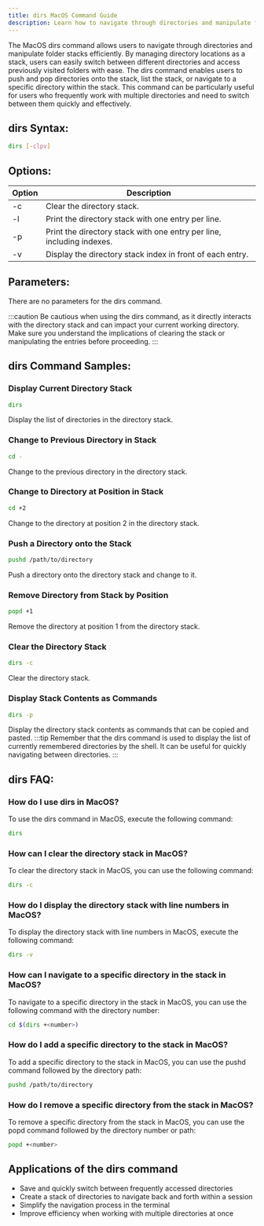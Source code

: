 ```yaml
---
title: dirs MacOS Command Guide
description: Learn how to navigate through directories and manipulate folder stacks efficiently on MacOS using the dirs command.
---
```


The MacOS dirs command allows users to navigate through directories and manipulate folder stacks efficiently. By managing directory locations as a stack, users can easily switch between different directories and access previously visited folders with ease. The dirs command enables users to push and pop directories onto the stack, list the stack, or navigate to a specific directory within the stack. This command can be particularly useful for users who frequently work with multiple directories and need to switch between them quickly and effectively.

## dirs Syntax:
```bash
dirs [-clpv]
```
## Options:
| Option | Description                            |
|--------|----------------------------------------|
| -c     | Clear the directory stack.             |
| -l     | Print the directory stack with one entry per line. |
| -p     | Print the directory stack with one entry per line, including indexes. |
| -v     | Display the directory stack index in front of each entry. |

## Parameters:
There are no parameters for the dirs command.

:::caution
Be cautious when using the dirs command, as it directly interacts with the directory stack and can impact your current working directory. Make sure you understand the implications of clearing the stack or manipulating the entries before proceeding.
:::
## dirs Command Samples:
### Display Current Directory Stack
```bash
dirs
```
Display the list of directories in the directory stack.

### Change to Previous Directory in Stack
```bash
cd -
```
Change to the previous directory in the directory stack.

### Change to Directory at Position in Stack
```bash
cd +2
```
Change to the directory at position 2 in the directory stack.

### Push a Directory onto the Stack
```bash
pushd /path/to/directory
```
Push a directory onto the directory stack and change to it.

### Remove Directory from Stack by Position
```bash
popd +1
```
Remove the directory at position 1 from the directory stack.

### Clear the Directory Stack
```bash
dirs -c
```
Clear the directory stack.

### Display Stack Contents as Commands
```bash
dirs -p
```
Display the directory stack contents as commands that can be copied and pasted.
:::tip
Remember that the dirs command is used to display the list of currently remembered directories by the shell. It can be useful for quickly navigating between directories. 
:::

## dirs FAQ:
### How do I use dirs in MacOS?
To use the dirs command in MacOS, execute the following command:
```bash
dirs
```

### How can I clear the directory stack in MacOS?
To clear the directory stack in MacOS, you can use the following command:
```bash
dirs -c
```

### How do I display the directory stack with line numbers in MacOS?
To display the directory stack with line numbers in MacOS, execute the following command:
```bash
dirs -v
```

### How can I navigate to a specific directory in the stack in MacOS?
To navigate to a specific directory in the stack in MacOS, you can use the following command with the directory number:
```bash
cd $(dirs +<number>)
```

### How do I add a specific directory to the stack in MacOS?
To add a specific directory to the stack in MacOS, you can use the pushd command followed by the directory path:
```bash
pushd /path/to/directory
```

### How do I remove a specific directory from the stack in MacOS?
To remove a specific directory from the stack in MacOS, you can use the popd command followed by the directory number or path:
```bash
popd +<number>
```
## Applications of the dirs command

- Save and quickly switch between frequently accessed directories
- Create a stack of directories to navigate back and forth within a session
- Simplify the navigation process in the terminal
- Improve efficiency when working with multiple directories at once